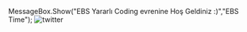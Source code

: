 MessageBox.Show("EBS Yararlı Coding evrenine Hoş Geldiniz :)","EBS Time");
![twitter](https://user-images.githubusercontent.com/12575603/137197548-db1a8b41-36a6-4086-9fea-b8c9234f2e5b.png)
